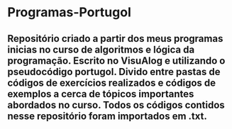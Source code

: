 # Programas-Portugol


## Repositório criado a partir dos meus programas inicias no curso de algoritmos e lógica da programação. Escrito no VisuAlog e utilizando o pseudocódigo portugol. Divido entre pastas de códigos de exercícios realizados e códigos de exemplos a cerca de tópicos importantes abordados no curso. Todos os códigos contidos nesse repositório foram importados em .txt.
